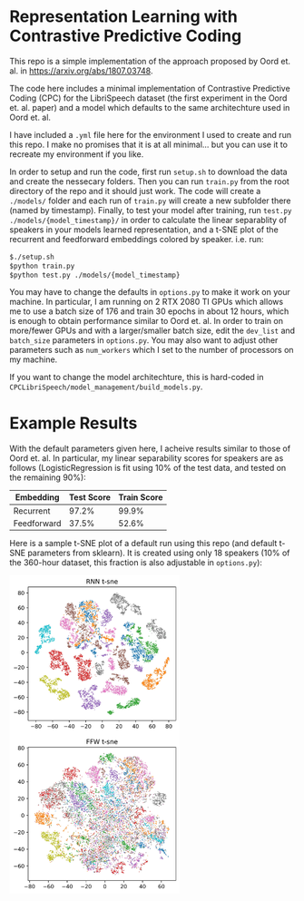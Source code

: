 # Representation Learning with Contrastive Predictive Coding

This repo is a simple implementation of the approach proposed by Oord et. al. in https://arxiv.org/abs/1807.03748. 

The code here includes a minimal implementation of Contrastive Predictive Coding (CPC) for the LibriSpeech dataset (the first experiment in the Oord et. al. paper) and a model which defaults to the same architechture used in Oord et. al. 

I have included a `.yml` file here for the environment I used to create and run this repo. I make no promises that it is at all minimal... but you can use it to recreate my environment if you like.

In order to setup and run the code, first run `setup.sh` to download the data and create the nessecary folders. Then you can run `train.py` from the root directory of the repo and it should just work. The code will create a `./models/` folder and each run of `train.py` will create a new subfolder there (named by timestamp). Finally, to test your model after training, run `test.py ./models/{model_timestamp}/` in order to calculate the linear separablity of speakers in your models learned representation, and a t-SNE plot of the recurrent and feedforward embeddings colored by speaker. i.e. run:

```
$./setup.sh
$python train.py
$python test.py ./models/{model_timestamp}
```

You may have to change the defaults in `options.py` to make it work on your machine. In particular, I am running on 2 RTX 2080 TI GPUs which allows me to use a batch size of 176 and train 30 epochs in about 12 hours, which is enough to obtain performance similar to Oord et. al. In order to train on more/fewer GPUs and with a larger/smaller batch size, edit the `dev_list` and `batch_size` parameters in `options.py`. You may also want to adjust other parameters such as `num_workers` which I set to the number of processors on my machine.

If you want to change the model architechture, this is hard-coded in `CPCLibriSpeech/model_management/build_models.py`.

# Example Results

With the default parameters given here, I acheive results similar to those of Oord et. al. In particular, my linear separability scores for speakers are as follows (LogisticRegression is fit using 10\% of the test data, and tested on the remaining 90\%):

Embedding | Test Score | Train Score
------------ | ------------- | ---------------
Recurrent | 97.2% | 99.9%
Feedforward | 37.5% | 52.6%

Here is a sample t-SNE plot of a default run using this repo (and default t-SNE parameters from sklearn). It is created using only 18 speakers (10\% of the 360-hour dataset, this fraction is also adjustable in `options.py`):

<img src="./assets/tsne_embedding.jpg" alt="tsne embedding" width="300"/>
